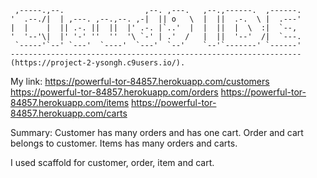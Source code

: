      ,-----.,--.                  ,--. ,---.   ,--.,------.  ,------.
    '  .--./|  | ,---. ,--.,--. ,-|  || o   \  |  ||  .-.  \ |  .---'
    |  |    |  || .-. ||  ||  |' .-. |`..'  |  |  ||  |  \  :|  `--, 
    '  '--'\|  |' '-' ''  ''  '\ `-' | .'  /   |  ||  '--'  /|  `---.
     `-----'`--' `---'  `----'  `---'  `--'    `--'`-------' `------'
    ----------------------------------------------------------------- 
    (https://project-2-ysongh.c9users.io/).
    
My link:
https://powerful-tor-84857.herokuapp.com/customers
https://powerful-tor-84857.herokuapp.com/orders
https://powerful-tor-84857.herokuapp.com/items
https://powerful-tor-84857.herokuapp.com/carts

Summary:
Customer has many orders and has one cart.
Order and cart belongs to customer.
Items has many orders and carts.

I used scaffold for customer, order, item and cart.

